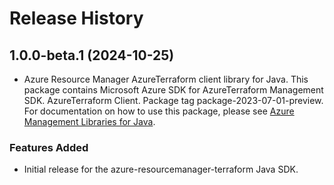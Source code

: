 # Release History

## 1.0.0-beta.1 (2024-10-25)

- Azure Resource Manager AzureTerraform client library for Java. This package contains Microsoft Azure SDK for AzureTerraform Management SDK. AzureTerraform Client. Package tag package-2023-07-01-preview. For documentation on how to use this package, please see [Azure Management Libraries for Java](https://aka.ms/azsdk/java/mgmt).
### Features Added

- Initial release for the azure-resourcemanager-terraform Java SDK.
